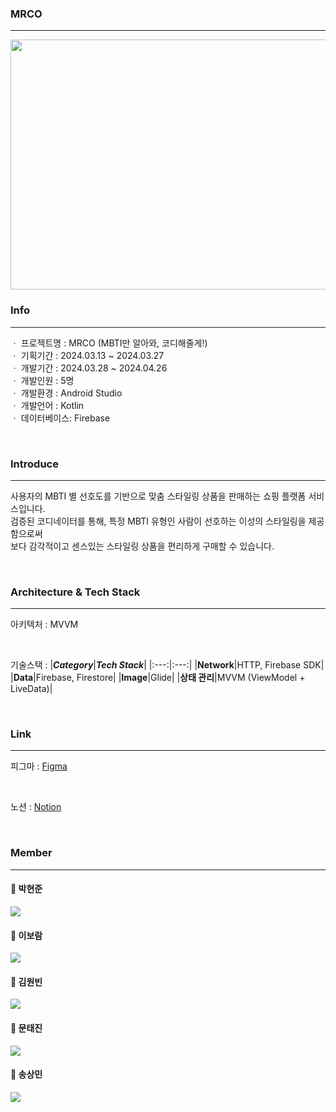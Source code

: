 ### MRCO
<hr>
<img src="https://github.com/user-attachments/assets/192ad83b-fb71-4200-a217-6b5e42883ae5" width="720" height="400"/>

### Info
<hr>

ㆍ  프로젝트명  : MRCO (MBTI만 알아와, 코디해줄게!)   
ㆍ  기획기간    : 2024.03.13 ~ 2024.03.27   
ㆍ  개발기간    : 2024.03.28 ~ 2024.04.26   
ㆍ  개발인원    : 5명   
ㆍ  개발환경    : Android Studio   
ㆍ  개발언어    : Kotlin   
ㆍ  데이터베이스: Firebase   

</br>

###  Introduce

<hr>

사용자의 MBTI 별 선호도를 기반으로 맞춤 스타일링 상품을 판매하는 쇼핑 플랫폼 서비스입니다.   
검증된 코디네이터를 통해, 특정 MBTI 유형인 사람이 선호하는 이성의 스타일링을 제공함으로써   
보다 감각적이고 센스있는 스타일링 상품을 편리하게 구매할 수 있습니다. 
    
</br>

###  Architecture & Tech Stack

<hr>

아키텍처 : MVVM

</br>

기술스택 :
|***Category***|***Tech Stack***|
|:---:|:---:|
|**Network**|HTTP, Firebase SDK|
|**Data**|Firebase, Firestore|
|**Image**|Glide|
|**상태 관리**|MVVM (ViewModel + LiveData)|

</br>

###  Link

<hr>

피그마 : <a href="https://www.figma.com/design/EQLmlxRn2LmA5y5JoAq7AS/MRCO?node-id=1-2451&t=vzceiFVBfwsnzFyD-1">Figma</a>

</br>

노션 : <a href="https://rounded-ketch-48e.notion.site/MRCO-9f1e82501b7b44af92dfd1c3970d6d53?pvs=4">Notion</a>

</br>

###  Member 

<hr>

<h4>🧑 박현준</h4>
<a href="https://github.com/pakkyunn">
    <img src="http://img.shields.io/badge/pakkyunn-gray?logo=github"/>
</a>
<h4>👧 이보람</h4>
<a href="https://github.com/dev-worthwhile">
    <img src="http://img.shields.io/badge/dev--worthwhile-gray?logo=github"/>
</a>
<h4>🧑 김원빈</h4>
<a href="https://github.com/diffngood">
    <img src="http://img.shields.io/badge/diffngood-gray?logo=github"/>
</a>
<h4>🧑 문태진</h4>
<a href="https://github.com/TedMoon99">
    <img src="http://img.shields.io/badge/TedMoon99-gray?logo=github"/>
</a>
<h4>🧑 송상민</h4>
<a href="https://github.com/wtoshm">
    <img src="http://img.shields.io/badge/wtoshm-gray?logo=github"/>
</a>


